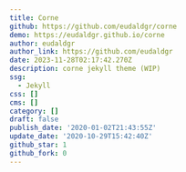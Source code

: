 ```yaml
---
title: Corne
github: https://github.com/eudaldgr/corne
demo: https://eudaldgr.github.io/corne
author: eudaldgr
author_link: https://github.com/eudaldgr
date: 2023-11-28T02:17:42.270Z
description: corne jekyll theme (WIP)
ssg:
  - Jekyll
css: []
cms: []
category: []
draft: false
publish_date: '2020-01-02T21:43:55Z'
update_date: '2020-10-29T15:42:40Z'
github_star: 1
github_fork: 0
---
```

